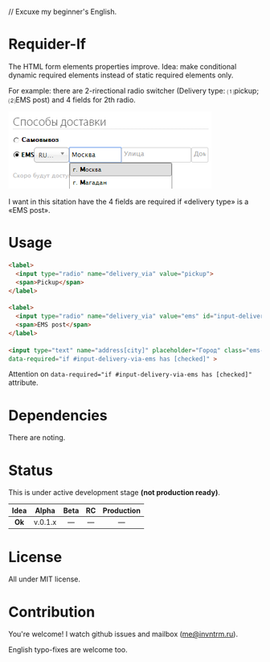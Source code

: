 // Excuxe my beginner's English.

# Requider-If

The HTML form elements properties improve.
Idea: make conditional dynamic required elements instead of static required elements only.

For example: there are 2-rirectional radio switcher (Delivery type: ⑴pickup; ⑵EMS post) and 4 fields for 2th radio.

![Form example](/required-if-example.png)

I want in this sitation have the 4 fields are required if «delivery type» is a «EMS post».

# Usage

```html
<label>
  <input type="radio" name="delivery_via" value="pickup">
  <span>Pickup</span>
</label>

<label>
  <input type="radio" name="delivery_via" value="ems" id="input-delivery-via-ems" checked>
  <span>EMS post</span>
</label>

<input type="text" name="address[city]" placeholder="Город" class="ems-calc"
data-required="if #input-delivery-via-ems has [checked]" >
```

Attention on `data-required="if #input-delivery-via-ems has [checked]"` attribute.

# Dependencies

There are noting.
<!--* [a-x-/object-assign](https://github.com/a-x-/object-assign) — ES6 Object.assign for browsers (fork).-->

# Status

This is under active development stage **(not production ready)**.


| **Idea** | Alpha | Beta | RC | Production |
|:--------:|:-----:|:----:|:--:|:----------:|
|  **Ok**  |v.0.1.x|  —   |  — |      —     |

# License

All under MIT license.

# Contribution

You're welcome!
I watch github issues and mailbox (me@invntrm.ru).

English typo-fixes are welcome too.
